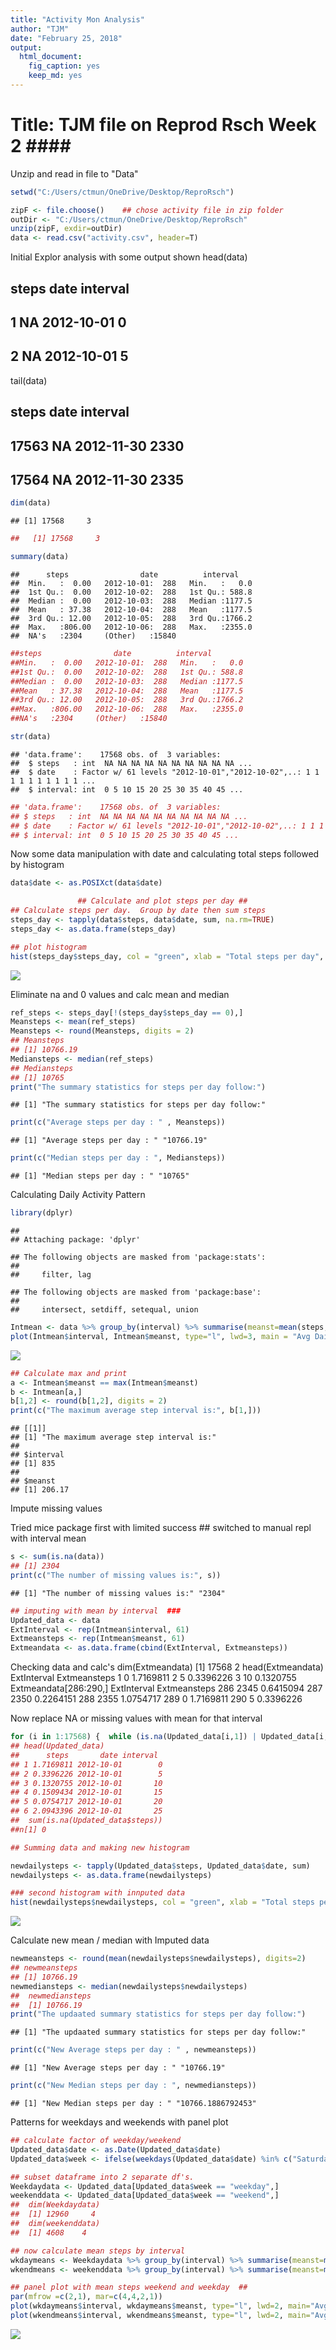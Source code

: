 ```yaml
---
title: "Activity Mon Analysis"
author: "TJM"
date: "February 25, 2018"
output: 
  html_document: 
    fig_caption: yes
    keep_md: yes
---
```


Title:  TJM file on Reprod Rsch Week 2     ####
================================================


Unzip and read in file to "Data"  

```r
setwd("C:/Users/ctmun/OneDrive/Desktop/ReproRsch")

zipF <- file.choose()    ## chose activity file in zip folder
outDir <- "C:/Users/ctmun/OneDrive/Desktop/ReproRsch"
unzip(zipF, exdir=outDir)
data <- read.csv("activity.csv", header=T)
```


Initial Explor analysis  with some output shown
head(data)
##  steps       date interval
##  1    NA 2012-10-01        0
##  2    NA 2012-10-01        5

tail(data)
##        steps       date interval
## 17563    NA 2012-11-30     2330
## 17564    NA 2012-11-30     2335


```r
dim(data)
```

```
## [1] 17568     3
```

```r
##   [1] 17568     3

summary(data)
```

```
##      steps                date          interval     
##  Min.   :  0.00   2012-10-01:  288   Min.   :   0.0  
##  1st Qu.:  0.00   2012-10-02:  288   1st Qu.: 588.8  
##  Median :  0.00   2012-10-03:  288   Median :1177.5  
##  Mean   : 37.38   2012-10-04:  288   Mean   :1177.5  
##  3rd Qu.: 12.00   2012-10-05:  288   3rd Qu.:1766.2  
##  Max.   :806.00   2012-10-06:  288   Max.   :2355.0  
##  NA's   :2304     (Other)   :15840
```

```r
##steps                date          interval     
##Min.   :  0.00   2012-10-01:  288   Min.   :   0.0  
##1st Qu.:  0.00   2012-10-02:  288   1st Qu.: 588.8  
##Median :  0.00   2012-10-03:  288   Median :1177.5  
##Mean   : 37.38   2012-10-04:  288   Mean   :1177.5  
##3rd Qu.: 12.00   2012-10-05:  288   3rd Qu.:1766.2  
##Max.   :806.00   2012-10-06:  288   Max.   :2355.0  
##NA's   :2304     (Other)   :15840 

str(data)
```

```
## 'data.frame':	17568 obs. of  3 variables:
##  $ steps   : int  NA NA NA NA NA NA NA NA NA NA ...
##  $ date    : Factor w/ 61 levels "2012-10-01","2012-10-02",..: 1 1 1 1 1 1 1 1 1 1 ...
##  $ interval: int  0 5 10 15 20 25 30 35 40 45 ...
```

```r
## 'data.frame':	17568 obs. of  3 variables:
## $ steps   : int  NA NA NA NA NA NA NA NA NA NA ...
## $ date    : Factor w/ 61 levels "2012-10-01","2012-10-02",..: 1 1 1 1 1 1 1 1 1 1 ...
## $ interval: int  0 5 10 15 20 25 30 35 40 45 ...
```

Now some data manipulation with date and calculating total steps followed by histogram

```r
data$date <- as.POSIXct(data$date)

               ## Calculate and plot steps per day ##
## Calculate steps per day.  Group by date then sum steps
steps_day <- tapply(data$steps, data$date, sum, na.rm=TRUE)
steps_day <- as.data.frame(steps_day)

## plot histogram
hist(steps_day$steps_day, col = "green", xlab = "Total steps per day", main = "Histogram of Daily Total Steps")
```

![](PA1_TJMwithmd_files/figure-html/unnamed-chunk-2-1.png)<!-- -->

Eliminate na and 0 values and calc mean and median

```r
ref_steps <- steps_day[!(steps_day$steps_day == 0),]
Meansteps <- mean(ref_steps)
Meansteps <- round(Meansteps, digits = 2)
## Meansteps
## [1] 10766.19
Mediansteps <- median(ref_steps)
## Mediansteps
## [1] 10765
print("The summary statistics for steps per day follow:")
```

```
## [1] "The summary statistics for steps per day follow:"
```

```r
print(c("Average steps per day : " , Meansteps))
```

```
## [1] "Average steps per day : " "10766.19"
```

```r
print(c("Median steps per day : ", Mediansteps))
```

```
## [1] "Median steps per day : " "10765"
```

Calculating Daily Activity Pattern  

```r
library(dplyr)
```

```
## 
## Attaching package: 'dplyr'
```

```
## The following objects are masked from 'package:stats':
## 
##     filter, lag
```

```
## The following objects are masked from 'package:base':
## 
##     intersect, setdiff, setequal, union
```

```r
Intmean <- data %>% group_by(interval) %>% summarise(meanst=mean(steps, na.rm = TRUE))
plot(Intmean$interval, Intmean$meanst, type="l", lwd=3, main = "Avg Daily steps - 5 min Intervals", xlab = "Interval", ylab = "Mean steps", col = "blue")
```

![](PA1_TJMwithmd_files/figure-html/unnamed-chunk-4-1.png)<!-- -->

```r
## Calculate max and print
a <- Intmean$meanst == max(Intmean$meanst)
b <- Intmean[a,]
b[1,2] <- round(b[1,2], digits = 2)
print(c("The maximum average step interval is:", b[1,]))
```

```
## [[1]]
## [1] "The maximum average step interval is:"
## 
## $interval
## [1] 835
## 
## $meanst
## [1] 206.17
```

Impute missing values     

Tried mice package first with limited success  ## switched to manual repl with interval mean

```r
s <- sum(is.na(data))
## [1] 2304
print(c("The number of missing values is:", s))
```

```
## [1] "The number of missing values is:" "2304"
```

```r
## imputing with mean by interval  ###
Updated_data <- data
ExtInterval <- rep(Intmean$interval, 61)
Extmeansteps <- rep(Intmean$meanst, 61)
Extmeandata <- as.data.frame(cbind(ExtInterval, Extmeansteps))
```
Checking data and calc's
dim(Extmeandata)
[1] 17568     2
head(Extmeandata)
ExtInterval Extmeansteps
1           0    1.7169811
2           5    0.3396226
3          10    0.1320755
Extmeandata[286:290,]
ExtInterval Extmeansteps
286        2345    0.6415094
287        2350    0.2264151
288        2355    1.0754717
289           0    1.7169811
290           5    0.3396226

Now replace NA or missing values with mean for that interval


```r
for (i in 1:17568) {  while (is.na(Updated_data[i,1]) | Updated_data[i,1] =="") { Updated_data[i,1] <- Extmeandata[i,2]}}
## head(Updated_data)
##      steps       date interval
## 1 1.7169811 2012-10-01        0
## 2 0.3396226 2012-10-01        5
## 3 0.1320755 2012-10-01       10
## 4 0.1509434 2012-10-01       15
## 5 0.0754717 2012-10-01       20
## 6 2.0943396 2012-10-01       25
##  sum(is.na(Updated_data$steps))
##n[1] 0

## Summing data and making new histogram

newdailysteps <- tapply(Updated_data$steps, Updated_data$date, sum)
newdailysteps <- as.data.frame(newdailysteps)

### second histogram with innputed data
hist(newdailysteps$newdailysteps, col = "green", xlab = "Total steps per day", main = "Histogram of Daily Total Steps (no NA)")
```

![](PA1_TJMwithmd_files/figure-html/unnamed-chunk-6-1.png)<!-- -->


Calculate new mean / median with Imputed data


```r
newmeansteps <- round(mean(newdailysteps$newdailysteps), digits=2)
## newmeansteps
## [1] 10766.19
newmediansteps <- median(newdailysteps$newdailysteps)
##  newmediansteps
##  [1] 10766.19
print("The updaated summary statistics for steps per day follow:")
```

```
## [1] "The updaated summary statistics for steps per day follow:"
```

```r
print(c("New Average steps per day : " , newmeansteps))
```

```
## [1] "New Average steps per day : " "10766.19"
```

```r
print(c("New Median steps per day : ", newmediansteps))
```

```
## [1] "New Median steps per day : " "10766.1886792453"
```

Patterns for weekdays and weekends with panel plot 


```r
## calculate factor of weekday/weekend
Updated_data$date <- as.Date(Updated_data$date)
Updated_data$week <- ifelse(weekdays(Updated_data$date) %in% c("Saturday", "Sunday"), "weekend", "weekday")

## subset dataframe into 2 separate df's. 
Weekdaydata <- Updated_data[Updated_data$week == "weekday",]
weekenddata <- Updated_data[Updated_data$week == "weekend",]
##  dim(Weekdaydata)
##  [1] 12960     4
##  dim(weekenddata)
##  [1] 4608    4

## now calculate mean steps by interval
wkdaymeans <- Weekdaydata %>% group_by(interval) %>% summarise(meanst=mean(steps, na.rm = TRUE))
wkendmeans <- weekenddata %>% group_by(interval) %>% summarise(meanst=mean(steps, na.rm = TRUE))

## panel plot with mean steps weekend and weekday  ##
par(mfrow =c(2,1), mar=c(4,4,2,1))
plot(wkdaymeans$interval, wkdaymeans$meanst, type="l", lwd=2, main="Avg Weekday steps", xlab="Interal", ylab = "Mean Steps", col="blue")
plot(wkendmeans$interval, wkendmeans$meanst, type="l", lwd=2, main="Avg Weekend steps", xlab="Interal", ylab = "Mean Steps", col="green")
```

![](PA1_TJMwithmd_files/figure-html/unnamed-chunk-8-1.png)<!-- -->
